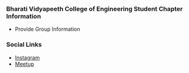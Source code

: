 ### Bharati Vidyapeeth College of Engineering Student Chapter Information
* Provide Group Information

### Social Links
* [Instagram](#https://www.instagram.com/owasp_bvducoep/#)
* [Meetup](#)



